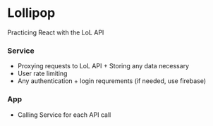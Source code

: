 # Lollipop
Practicing React with the LoL API

### Service
- Proxying requests to LoL API + Storing any data necessary
- User rate limiting
- Any authentication + login requrements (if needed, use firebase)

### App
- Calling Service for each API call 
